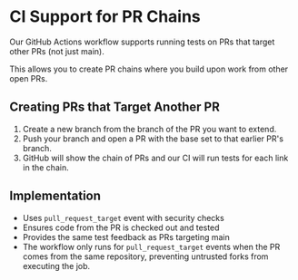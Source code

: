 # CI Support for PR Chains

Our GitHub Actions workflow supports running tests on PRs that target other PRs (not just main).

This allows you to create PR chains where you build upon work from other open PRs.

## Creating PRs that Target Another PR

1. Create a new branch from the branch of the PR you want to extend.
2. Push your branch and open a PR with the base set to that earlier PR's branch.
3. GitHub will show the chain of PRs and our CI will run tests for each link in the chain.

## Implementation

- Uses `pull_request_target` event with security checks
- Ensures code from the PR is checked out and tested
- Provides the same test feedback as PRs targeting main
- The workflow only runs for `pull_request_target` events when the PR comes from the same repository, preventing untrusted forks from executing the job.
